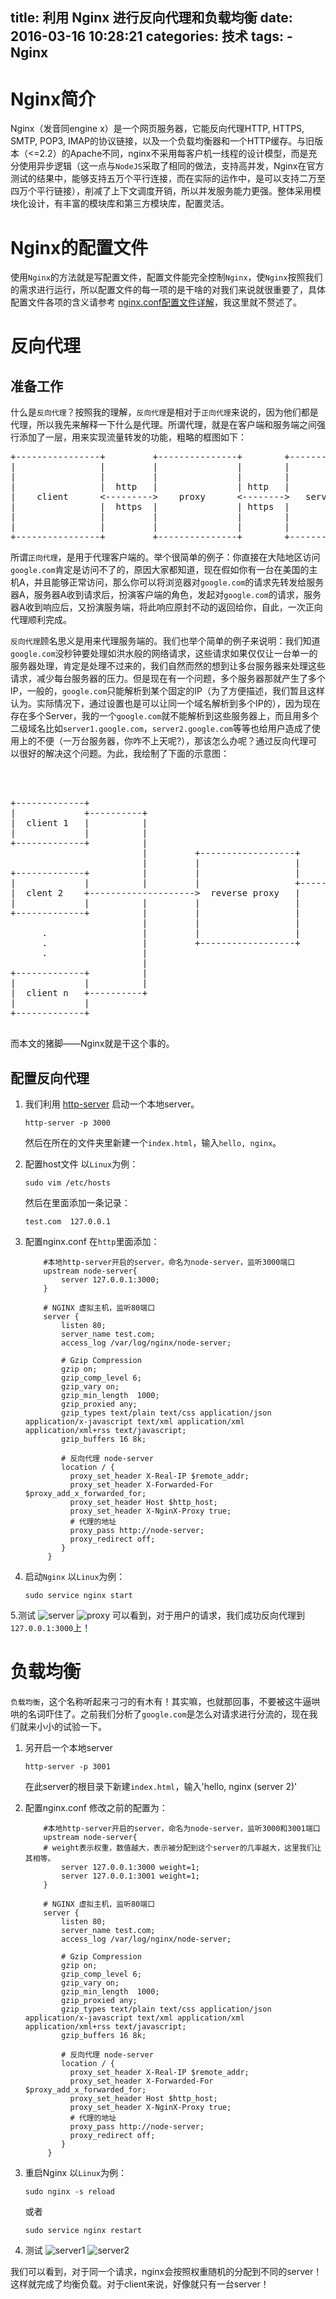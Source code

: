 title: 利用 Nginx 进行反向代理和负载均衡
date: 2016-03-16 10:28:21
categories: 技术
tags:
      - Nginx
---
# Nginx简介
Nginx（发音同engine x）是一个网页服务器，它能反向代理HTTP, HTTPS, SMTP, POP3, IMAP的协议链接，以及一个负载均衡器和一个HTTP缓存。与旧版本（<=2.2）的Apache不同，nginx不采用每客户机一线程的设计模型，而是充分使用异步逻辑（这一点与`NodeJS`采取了相同的做法，支持高并发，Nginx在官方测试的结果中，能够支持五万个平行连接，而在实际的运作中，是可以支持二万至四万个平行链接），削减了上下文调度开销，所以并发服务能力更强。整体采用模块化设计，有丰富的模块库和第三方模块库，配置灵活。

# Nginx的配置文件
使用`Nginx`的方法就是写配置文件，配置文件能完全控制`Nginx`，使`Nginx`按照我们的需求进行运行，所以配置文件的每一项的是干啥的对我们来说就很重要了，具体配置文件各项的含义请参考 [nginx.conf配置文件详解](https://www.zybuluo.com/phper/note/89391)，我这里就不赘述了。

# 反向代理
## 准备工作
什么是`反向代理`？按照我的理解，`反向代理`是相对于`正向代理`来说的，因为他们都是代理，所以我先来解释一下什么是代理。所谓代理，就是在客户端和服务端之间强行添加了一层，用来实现流量转发的功能，粗略的框图如下：
<!-- more -->
<pre>
+----------------+         +---------------+        +--------------+
|                |         |               |        |              |
|                |         |               |        |              |
|                |  http   |               | http   |              |
|    client      <--------->    proxy      <-------->   server     |
|                |  https  |               | https  |              |
|                |         |               |        |              |
|                |         |               |        |              |
+----------------+         +---------------+        +--------------+
</pre>

所谓`正向代理`，是用于代理客户端的。举个很简单的例子：你直接在大陆地区访问`google.com`肯定是访问不了的，原因大家都知道，现在假如你有一台在美国的主机A，并且能够正常访问，那么你可以将浏览器对`google.com`的请求先转发给服务器A，服务器A收到请求后，扮演客户端的角色，发起对`google.com`的请求，服务器A收到响应后，又扮演服务端，将此响应原封不动的返回给你，自此，一次正向代理顺利完成。

`反向代理`顾名思义是用来代理服务端的。我们也举个简单的例子来说明：我们知道`google.com`没秒钟要处理如洪水般的网络请求，这些请求如果仅仅让一台单一的服务器处理，肯定是处理不过来的，我们自然而然的想到让多台服务器来处理这些请求，减少每台服务器的压力。但是现在有一个问题，多个服务器那就产生了多个IP，一般的，`google.com`只能解析到某个固定的IP（为了方便描述，我们暂且这样认为。实际情况下，通过设置也是可以让同一个域名解析到多个IP的），因为现在存在多个Server，我的一个`google.com`就不能解析到这些服务器上，而且用多个二级域名比如`server1.google.com`，`server2.google.com`等等也给用户造成了使用上的不便（一万台服务器，你咋不上天呢?），那该怎么办呢？通过反向代理可以很好的解决这个问题。为此，我绘制了下面的示意图：
<pre>
                                                                   +-------------------+
                                                                   |                   |
                                                            +------>   server 1        |
+-------------+                                             |      |                   |
|             +----------+                                  |      |                   |
|  client 1   |          |                                  |      +-------------------+
|             |          |                                  |
+-------------+          |                                  |
                         |         +------------------+     |      +-------------------+
                         |         |                  |     |      |                   |
+-------------+          |         |                  |     |      |   server 2        |
|             |          |         |                  +------------>                   |
|  clent 2    +-------------------->  reverse proxy   |     |      |                   |
|             |          |         |                  |     |      +-------------------+
+-------------+          |         |                  |     |
                         |         |                  |     |               .
      .                  |         |                  |     |               .
      .                  |         +------------------+     |               .
      .                  |                                  |
                         |                                  |      +--------------------+
+-------------+          |                                  |      |                    |
|             |          |                                  |      |   server m         |
|  client n   +----------+                                  +------>                    |
|             |                                                    |                    |
+-------------+                                                    +--------------------+

</pre>

而本文的猪脚——Nginx就是干这个事的。
## 配置反向代理
1. 我们利用 [http-server](https://github.com/indexzero/http-server) 启动一个本地server。
	``` shell
	http-server -p 3000
	```
	然后在所在的文件夹里新建一个`index.html`，输入`hello, nginx`。
2. 配置host文件
	以`Linux`为例：
	```shell
	sudo vim /etc/hosts
	```
	然后在里面添加一条记录：
	```shell
	test.com  127.0.0.1
	```
3. 配置nginx.conf
	在`http`里面添加：
	``` nginx
	    #本地http-server开启的server，命名为node-server，监听3000端口
	    upstream node-server{
	        server 127.0.0.1:3000;
	    }

	    # NGINX 虚拟主机，监听80端口
	    server {
	        listen 80;
	        server_name test.com;
	        access_log /var/log/nginx/node-server;

	        # Gzip Compression
	        gzip on;
	        gzip_comp_level 6;
	        gzip_vary on;
	        gzip_min_length  1000;
	        gzip_proxied any;
	        gzip_types text/plain text/css application/json application/x-javascript text/xml application/xml application/xml+rss text/javascript;
	        gzip_buffers 16 8k;

	        # 反向代理 node-server
	        location / {
	          proxy_set_header X-Real-IP $remote_addr;
	          proxy_set_header X-Forwarded-For $proxy_add_x_forwarded_for;
	          proxy_set_header Host $http_host;
	          proxy_set_header X-NginX-Proxy true;
	          # 代理的地址
	          proxy_pass http://node-server;
	          proxy_redirect off;
	        }
	     }
	```

4. 启动`Nginx`
	以`Linux`为例：
	``` shell
	sudo service nginx start
	```
5.测试
![server](/images/blog/20160316/1.png) ![proxy](/images/blog/20160316/2.png)
可以看到，对于用户的请求，我们成功反向代理到`127.0.0.1:3000`上！

# 负载均衡
`负载均衡`，这个名称听起来刁刁的有木有！其实嘛，也就那回事，不要被这牛逼哄哄的名词吓住了。之前我们分析了`google.com`是怎么对请求进行分流的，现在我们就来小小的试验一下。

1. 另开启一个本地server
	``` shell
	http-server -p 3001
	```
	在此server的根目录下新建`index.html`，输入'hello, nginx (server 2)'

2. 配置nginx.conf
	修改之前的配置为：
	``` nginx
	    #本地http-server开启的server，命名为node-server，监听3000和3001端口
	    upstream node-server{
	    # weight表示权重，数值越大，表示被分配到这个server的几率越大，这里我们让其相等。
	        server 127.0.0.1:3000 weight=1;
	        server 127.0.0.1:3001 weight=1;
	    }

	    # NGINX 虚拟主机，监听80端口
	    server {
	        listen 80;
	        server_name test.com;
	        access_log /var/log/nginx/node-server;

	        # Gzip Compression
	        gzip on;
	        gzip_comp_level 6;
	        gzip_vary on;
	        gzip_min_length  1000;
	        gzip_proxied any;
	        gzip_types text/plain text/css application/json application/x-javascript text/xml application/xml application/xml+rss text/javascript;
	        gzip_buffers 16 8k;

	        # 反向代理 node-server
	        location / {
	          proxy_set_header X-Real-IP $remote_addr;
	          proxy_set_header X-Forwarded-For $proxy_add_x_forwarded_for;
	          proxy_set_header Host $http_host;
	          proxy_set_header X-NginX-Proxy true;
	          # 代理的地址
	          proxy_pass http://node-server;
	          proxy_redirect off;
	        }
	     }
	```
3. 重启Nginx
	以`Linux`为例：
	``` shell
	sudo nginx -s reload
	```
	或者
	``` shell
	sudo service nginx restart
	```
4. 测试
![server1](/images/blog/20160316/1.png) ![server2](/images/blog/20160316/3.png)

我们可以看到，对于同一个请求，nginx会按照权重随机的分配到不同的server！这样就完成了均衡负载。对于client来说，好像就只有一台server！

